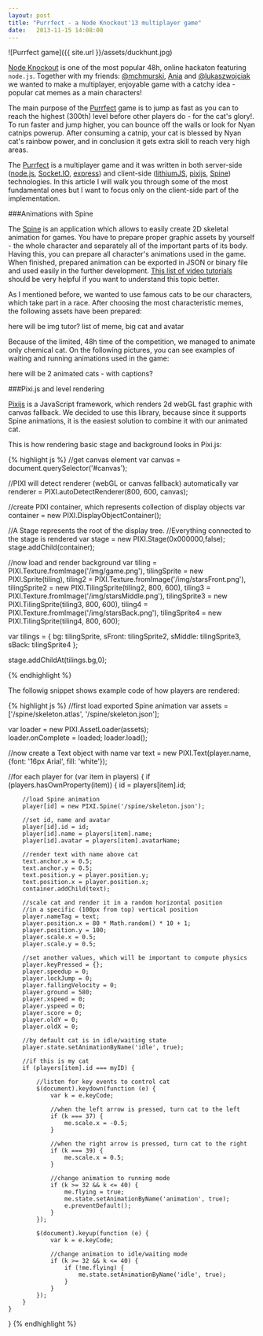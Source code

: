 ```yaml
---
layout: post
title: "Purrfect - a Node Knockout'13 multiplayer game"
date:   2013-11-15 14:08:00
---
```

![Purrfect game]({{ site.url }}/assets/duckhunt.jpg)

[Node Knockout][nodenockout] is one of the most popular 48h, online hackaton featuring `node.js`. Together with my friends: [@mchmurski][mchmurski], [Ania][Ania] and [@lukaszwojciak][lukaszwojciak] we wanted to make a multiplayer, enjoyable game with a catchy idea - popular cat memes as a main characters! 

<!--more-->

The main purpose of the [Purrfect][purrfect] game is to jump as fast as you can to reach the highest (300th) level before other players do - for the cat's glory!. To run faster and jump higher, you can bounce off the walls or look for Nyan catnips powerup. After consuming a catnip, your cat is blessed by Nyan cat's rainbow power, and in conclusion it gets extra skill to reach very high areas.

The [Purrfect][purrfect] is a multiplayer game and it was written in both server-side ([node.js][node.js], [Socket.IO][socket.io], [express][express]) and client-side ([lithiumJS][lithium], [pixijs][pixijs], [Spine][spine]) technologies. In this article I will walk you through some of the most fundamental ones but I want to focus only on the client-side part of the implementation.

###Animations with Spine

The [Spine][spine] is an application which allows to easily create 2D skeletal animation for games. You have to prepare proper graphic assets by yourself - the whole character and separately all of the important parts of its body. Having this, you can prepare all character's animations used in the game. When finished, prepared animation can be exported in JSON or binary file and used easily in the further development. [This list of video tutorials][spinetutorials] should be very helpful if you want to understand this topic better.

As I mentioned before, we wanted to use famous cats to be our characters, which take part in a race. After choosing the most characteristic memes, the following assets have been prepared:

here will be img tutor? list of meme, big cat and avatar

Because of the limited, 48h time of the competition, we managed to animate only chemical cat. On the following pictures, you can see examples of waiting and running animations used in the game:

here will be 2 animated cats - with captions?

###Pixi.js and level rendering

[Pixijs][pixijs] is a JavaScript framework, which renders 2d webGL fast graphic with canvas fallback. We decided to use this library, because since it supports Spine animations, it is the easiest solution to combine it with our animated cat.

This is how rendering basic stage and background looks in Pixi.js:

{% highlight js %}
//get canvas element
var canvas = document.querySelector('#canvas');

//PIXI will detect renderer (webGL or canvas fallback) automatically
var renderer = PIXI.autoDetectRenderer(800, 600, canvas);

//create PIXI container, which represents collection of display objects
var container = new PIXI.DisplayObjectContainer(); 

//A Stage represents the root of the display tree. 
//Everything connected to the stage is rendered
var stage = new PIXI.Stage(0x000000,false);
stage.addChild(container);

//now load and render background
var tiling = PIXI.Texture.fromImage('/img/game.png'),
    tilingSprite = new PIXI.Sprite(tiling),
    tiling2 = PIXI.Texture.fromImage('/img/starsFront.png'),
    tilingSprite2 = new PIXI.TilingSprite(tiling2, 800, 600),
    tiling3 = PIXI.Texture.fromImage('/img/starsMiddle.png'),
    tilingSprite3 = new PIXI.TilingSprite(tiling3, 800, 600),
    tiling4 = PIXI.Texture.fromImage('/img/starsBack.png'),
    tilingSprite4 = new PIXI.TilingSprite(tiling4, 800, 600);

var tilings = {
    bg: tilingSprite,
    sFront: tilingSprite2,
    sMiddle: tilingSprite3,
    sBack: tilingSprite4
};

stage.addChildAt(tilings.bg,0);

{% endhighlight %}

The followig snippet shows example code of how players are rendered:

{% highlight js %}
//first load exported Spine animation
var assets = ['/spine/skeleton.atlas', '/spine/skeleton.json'];

var loader = new PIXI.AssetLoader(assets);  
loader.onComplete = loaded;
loader.load();

//now create a Text object with name
var text = new PIXI.Text(player.name, {font: '16px Arial', fill: 'white'});

//for each player 
for (var item in players) {
    if (players.hasOwnProperty(item)) {
        id = players[item].id;

        //load Spine animation
        player[id] = new PIXI.Spine('/spine/skeleton.json');

        //set id, name and avatar
        player[id].id = id;
        player[id].name = players[item].name;
        player[id].avatar = players[item].avatarName;

        //render text with name above cat
        text.anchor.x = 0.5;
        text.anchor.y = 0.5;
        text.position.y = player.position.y;
        text.position.x = player.position.x;
        container.addChild(text);

        //scale cat and render it in a random horizontal position
        //in a specific (100px from top) vertical position
        player.nameTag = text;
        player.position.x = 80 * Math.random() * 10 + 1;
        player.position.y = 100;
        player.scale.x = 0.5;
        player.scale.y = 0.5;

        //set another values, which will be important to compute physics
        player.keyPressed = {};
        player.speedup = 0;
        player.lockJump = 0;
        player.fallingVelocity = 0;
        player.ground = 580;
        player.xspeed = 0;
        player.yspeed = 0;
        player.score = 0;
        player.oldY = 0;
        player.oldX = 0;

        //by default cat is in idle/waiting state
        player.state.setAnimationByName('idle', true);

        //if this is my cat
        if (players[item].id === myID) {

            //listen for key events to control cat
            $(document).keydown(function (e) {
                var k = e.keyCode;

                //when the left arrow is pressed, turn cat to the left
                if (k === 37) {
                    me.scale.x = -0.5;
                }

                //when the right arrow is pressed, turn cat to the right
                if (k === 39) {
                    me.scale.x = 0.5;
                }

                //change animation to running mode
                if (k >= 32 && k <= 40) {
                    me.flying = true;
                    me.state.setAnimationByName('animation', true);
                    e.preventDefault();
                }
            });

            $(document).keyup(function (e) {
                var k = e.keyCode;

                //change animation to idle/waiting mode
                if (k >= 32 && k <= 40) {
                    if (!me.flying) {
                        me.state.setAnimationByName('idle', true);
                    }
                }
            });
        }
    }
}
{% endhighlight %}



[nodenockout]: http://nodeknockout.com/
[mchmurski]: https://twitter.com/mchmurski 
[Ania]: http://nodeknockout.com/people/526e56c214142e1075000067
[lukaszwojciak]: https://twitter.com/lukaszwojciak
[purrfect]: http://nodeknockout.com/teams/vanilla-eaters
[node.js]: http://nodejs.org/
[socket.io]: http://socket.io/
[express]: http://expressjs.com/
[lithium]: https://github.com/wojciak/lithiumJS
[pixijs]: http://www.pixijs.com/
[spine]: http://esotericsoftware.com/
[spinetutorials]: http://esotericsoftware.com/spine-videos/